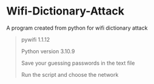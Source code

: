# Wifi-Dictionary-Attack
A program created from python for wifi dictionary attack
>pywifi 1.1.12
>>
>Python version 3.10.9
>>
>Save your guessing passwords in the text file
>>
>Run the script and choose the network
